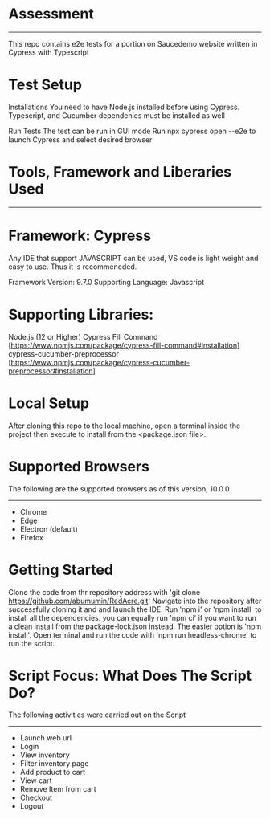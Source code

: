 #  Assessment
****************************************************************

This repo contains e2e tests for a portion on Saucedemo website written in Cypress with Typescript

# Test Setup

Installations You need to have Node.js installed before using Cypress. Typescript, and Cucumber dependenies must be installed as well

Run Tests The test can be run in GUI mode Run npx cypress open --e2e to launch Cypress and select desired browser

# Tools, Framework and Liberaries Used
****************************************************************
# Framework: Cypress

Any IDE that support JAVASCRIPT can be used, VS code is light weight and easy to use. Thus it is recommeneded.

Framework Version: 9.7.0 Supporting Language: Javascript

# Supporting Libraries:

Node.js (12 or Higher)
Cypress Fill Command [https://www.npmjs.com/package/cypress-fill-command#installation]
cypress-cucumber-preprocessor [https://www.npmjs.com/package/cypress-cucumber-preprocessor#installation]
# Local Setup
After cloning this repo to the local machine, open a terminal inside the project then execute to install from the <package.json file>.


# Supported Browsers
The following are the supported browsers as of this version; 10.0.0
****************************************************************

* Chrome
* Edge
* Electron (default)
* Firefox

# Getting Started
Clone the code from thr repository address with 'git clone https://github.com/abumumin/RedAcre.git' Navigate into the repository after successfully cloning it and and launch the IDE. Run 'npm i' or 'npm install' to install all the dependencies. you can equally run 'npm ci' if you want to run a clean install from the package-lock.json instead. The easier option is 'npm install'. Open terminal and run the code with 'npm run headless-chrome' to run the script.

# Script Focus: What Does The Script Do?
The following activities were carried out on the Script
****************************************************************

* Launch web url
* Login
* View inventory
* Filter inventory page
* Add product to cart
* View cart
* Remove Item from cart
* Checkout
* Logout

